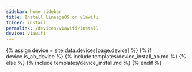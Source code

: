 ```yaml
---
sidebar: home_sidebar
title: Install LineageOS on v1awifi
folder: install
permalink: /devices/v1awifi/install
device: v1awifi
---
```

{% assign device = site.data.devices[page.device] %}
{% if device.is_ab_device %}
{% include templates/device_install_ab.md %}
{% else %}
{% include templates/device_install.md %}
{% endif %}
